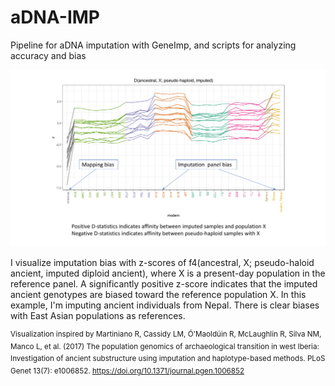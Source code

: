 # aDNA-IMP
Pipeline for aDNA imputation with GeneImp, and scripts for analyzing accuracy and bias

![Imputation Reference Panel Bias versus Reference Genome Bias ](aTBN_imputation.analysis.jpg)

I visualize imputation bias with z-scores of f4(ancestral, X; pseudo-haloid ancient, imputed diploid ancient), where X is a present-day population in the reference panel. A significantly positive z-score indicates that the imputed ancient genotypes are biased toward the reference population X. In this example, I'm imputing ancient individuals from Nepal. There is clear biases with East Asian populations as references. 

<sup>Visualization inspired by Martiniano R, Cassidy LM, Ó'Maoldúin R, McLaughlin R, Silva NM, Manco L, et al. (2017) The population genomics of archaeological transition in west Iberia: Investigation of ancient substructure using imputation and haplotype-based methods. PLoS Genet 13(7): e1006852. https://doi.org/10.1371/journal.pgen.1006852</sup>


